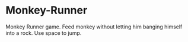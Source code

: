 # Monkey-Runner
Monkey Runner game. Feed monkey without letting him banging himself into a rock. Use space to jump.

